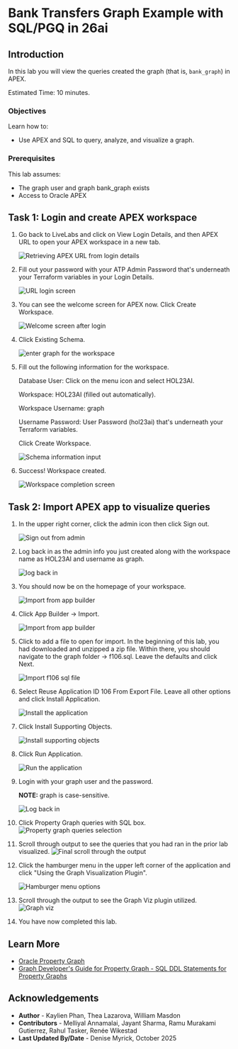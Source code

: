 # Bank Transfers Graph Example with SQL/PGQ in 26ai

## Introduction

In this lab you will view the queries created the graph (that is, `bank_graph`) in APEX.

Estimated Time: 10 minutes.

<!-- <if type="livelabs">
Watch the video below for a quick walk-through of the lab. 
[Change password](videohub:1_ypjlr8es)
</if> -->

### Objectives

Learn how to:

- Use APEX and SQL to query, analyze, and visualize a graph.

### Prerequisites

This lab assumes:

- The graph user and graph bank_graph exists
- Access to Oracle APEX

## Task 1: Login and create APEX workspace

1. Go back to LiveLabs and click on View Login Details, and then APEX URL to open your APEX workspace in a new tab.

    ![Retrieving APEX URL from login details](images/1-apex-url.png)

2. Fill out your password with your ATP Admin Password that's underneath your Terraform variables in your Login Details.

    ![URL login screen](images/2-login.png)

3. You can see the welcome screen for APEX now. Click Create Workspace.

    ![Welcome screen after login](images/3-login-success.png)

4. Click Existing Schema.

    ![enter graph for the workspace](images/4-existing-schema.png)

5. Fill out the following information for the workspace.

    Database User: Click on the menu icon and select HOL23AI.

    Workspace: HOL23AI (filled out automatically).

    Workspace Username: graph

    Username Password: User Password (hol23ai) that's underneath your Terraform variables.

    Click Create Workspace.

    ![Schema information input](images/5-workspace-info.png)

6. Success! Workspace created.

    ![Workspace completion screen](images/6-workspace-success.png)

## Task 2: Import APEX app to visualize queries

1. In the upper right corner, click the admin icon then click Sign out.

    ![Sign out from admin](images/7-logout.png)

2.  Log back in as the admin info you just created along with the workspace name as HOL23AI and username as graph.

    ![log back in](images/8-login-workspace.png)

3. You should now be on the homepage of your workspace.

    ![Import from app builder](images/9-login-success.png)

4. Click App Builder -> Import.

    ![Import from app builder](images/10-import-workspace.png)

5. Click to add a file to open for import. In the beginning of this lab, you had downloaded and unzipped a zip file. Within there, you should navigate to the graph folder -> f106.sql. Leave the defaults and click Next.

    ![Import f106 sql file](images/11-file-import.png)

6.  Select Reuse Application ID 106 From Export File. Leave all other options and click Install Application.

    ![Install the application](images/12-install-app.png)

7.  Click Install Supporting Objects.

    ![Install supporting objects](images/13-app-installed.png)

8.  Click Run Application.

    ![Run the application](images/14-supporting-obj.png)

9.  Login with your graph user and the password.

    **NOTE:** graph is case-sensitive.

    ![Log back in](images/15-login-app.png)

10. Click Property Graph queries with SQL box.
    ![Property graph queries selection](images/16-homepage.png)
    
11. Scroll through output to see the queries that you had ran in the prior lab visualized.
    ![Final scroll through the output](images/17-query-page.png)

12. Click the hamburger menu in the upper left corner of the application and click "Using the Graph Visualization Plugin".

    ![Hamburger menu options](images/17-menu.png)

13. Scroll through the output to see the Graph Viz plugin utilized.
    ![Graph viz](images/18-graph-viz-page.png)

14. You have now completed this lab.

## Learn More

- [Oracle Property Graph](https://docs.oracle.com/en/database/oracle/property-graph/index.html)
- [Graph Developer's Guide for Property Graph - SQL DDL Statements for Property Graphs](https://docs.oracle.com/en/database/oracle/property-graph/25.4/spgdg/sql-ddl-statements-property-graphs.html)

## Acknowledgements

- **Author** - Kaylien Phan, Thea Lazarova, William Masdon
- **Contributors** - Melliyal Annamalai, Jayant Sharma, Ramu Murakami Gutierrez, Rahul Tasker, Renée Wikestad
- **Last Updated By/Date** - Denise Myrick, October 2025
